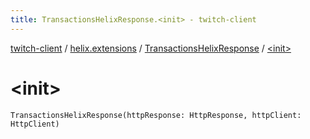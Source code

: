 ```yaml
---
title: TransactionsHelixResponse.<init> - twitch-client
---
```


[twitch-client](../../index.html) / [helix.extensions](../index.html) / [TransactionsHelixResponse](index.html) / [&lt;init&gt;](./-init-.html)

# &lt;init&gt;

`TransactionsHelixResponse(httpResponse: HttpResponse, httpClient: HttpClient)`